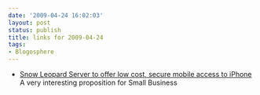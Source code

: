 ```yaml
---
date: '2009-04-24 16:02:03'
layout: post
status: publish
title: links for 2009-04-24
tags:
- Blogosphere
---
```


* [Snow Leopard Server to offer low cost, secure mobile access to iPhone](http://www.appleinsider.com/articles/09/04/24/snow_leopard_server_to_offer_low_cost_secure_mobile_access_to_iphone.html) A very interesting proposition for Small Business
